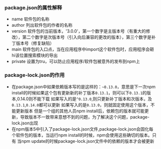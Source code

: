 ### package.json的属性解释
  * name 软件包的名称
  * author 列出软件包的作者的名称
  * version 软件包的当前版本，'3.0.0'，第一个数字是主版本号（有重大的修改），第二个数字是次版本号（引入向后兼容的更改的版本），第三个数字是补丁版本号（修复缺陷）
  * main 软件包的入口点，当在应用程序中import这个软件包时，应用程序会砸hi该位置搜索模块的导出
  * private 设置为tru，可以防止应用程序/软件包被意外的发布到npm上
### package-lock.json的作用
  * 在package.json中如果依赖版本写的是这样的：`~0.13.0`，意思是下一次npm install的时候如果这个包有更新新的补丁版本`0.13.1`，则可以下`0.13.1`的版本,0.14.0则不能下载
    如果写入的是`^0.13.0`,则只更新补丁版本和次版本，及`0.13.1`,`0.14.0`都可以更新
    如果写入的是`0.13.0`，则就固定使用这个版本，不能更新版本
    但是一个组的其他人员npm install后，依赖包的版本就可能更新，导致版本不一致带来意想不到的问题，为了解决这个问题，package-lock.json出现
  * 在npm版本5中引入了package-lock.json文件,package-lock.json会固化每个软件包的版本，当运行npm install的时候，npm会使用这些确切的版本。只有
    当npm update的时候package-lock.json文件中的依赖的版本才会被更新